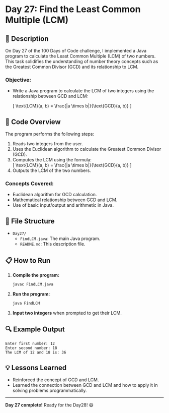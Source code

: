 # Day 27: Find the Least Common Multiple (LCM)

## 📝 Description

On Day 27 of the 100 Days of Code challenge, I implemented a Java program to calculate the Least Common Multiple (LCM) of two numbers. This task solidifies the understanding of number theory concepts such as the Greatest Common Divisor (GCD) and its relationship to LCM.

### **Objective:**
- Write a Java program to calculate the LCM of two integers using the relationship between GCD and LCM:
  
  \[
  \text{LCM}(a, b) = \frac{|a \times b|}{\text{GCD}(a, b)}
  \]

## 🚀 Code Overview

The program performs the following steps:
1. Reads two integers from the user.
2. Uses the Euclidean algorithm to calculate the Greatest Common Divisor (GCD).
3. Computes the LCM using the formula:  
   \[
   \text{LCM}(a, b) = \frac{|a \times b|}{\text{GCD}(a, b)}
   \]
4. Outputs the LCM of the two numbers.

### **Concepts Covered:**
- Euclidean algorithm for GCD calculation.
- Mathematical relationship between GCD and LCM.
- Use of basic input/output and arithmetic in Java.

## 📂 File Structure
- `Day27/`
  - `FindLCM.java`: The main Java program.
  - `README.md`: This description file.

## 📋 How to Run

1. **Compile the program:**
   ```bash
   javac FindLCM.java
   ```
2. **Run the program:**
   ```bash
   java FindLCM
   ```
3. **Input two integers** when prompted to get their LCM.

## 🔍 Example Output

```plaintext
Enter first number: 12
Enter second number: 18
The LCM of 12 and 18 is: 36
```

## 💡 Lessons Learned
- Reinforced the concept of GCD and LCM.
- Learned the connection between GCD and LCM and how to apply it in solving problems programmatically.

---

**Day 27 complete!** Ready for the Day28! 😄
